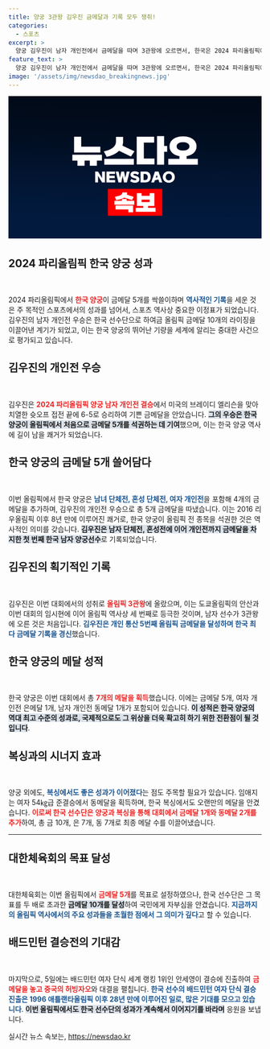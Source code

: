 ```yaml
---
title: 양궁 3관왕 김우진 금메달과 기록 모두 쟁취!
categories:
  - 스포츠
excerpt: >
  양궁 김우진이 남자 개인전에서 금메달을 따며 3관왕에 오르면서, 한국은 2024 파리올림픽에서 금메달 10개를 달성했습니다. 양궁 부문에서 사상 첫 5개 금메달을 석권한 한국 선수단의 대기록이 주목받고 있습니다!
feature_text: >
  양궁 김우진이 남자 개인전에서 금메달을 따며 3관왕에 오르면서, 한국은 2024 파리올림픽에서 금메달 10개를 달성했습니다. 양궁 부문에서 사상 첫 5개 금메달을 석권한 한국 선수단의 대기록이 주목받고 있습니다!
image: '/assets/img/newsdao_breakingnews.jpg'
---
```


<p><img src="/assets/img/newsdao_breakingnews.jpg" alt="flaretime 속보" /></p>

<h2 data-ke-size="size26">2024 파리올림픽 한국 양궁 성과</h2>

<p data-ke-size="size16">&nbsp;</p>

<p>2024 파리올림픽에서 <b><span style="color: #ee2323;">한국 양궁</span></b>이 금메달 5개를 싹쓸이하며 <b><span style="color: #1a5490;">역사적인 기록</span></b>을 세운 것은 주 목적인 스포츠에서의 성과를 넘어서, 스포츠 역사상 중요한 이정표가 되었습니다. 김우진의 남자 개인전 우승은 한국 선수단으로 하여금 올림픽 금메달 10개의 라이징을 이끌어낸 계기가 되었고, 이는 한국 양궁의 뛰어난 기량을 세계에 알리는 중대한 사건으로 평가되고 있습니다. </p>

<h2 data-ke-size="size26">김우진의 개인전 우승</h2>

<p data-ke-size="size16">&nbsp;</p>

<p>김우진은 <b><span style="color: #ee2323;">2024 파리올림픽 양궁 남자 개인전 결승</span></b>에서 미국의 브레이디 엘리슨을 맞아 치열한 슛오프 접전 끝에 6-5로 승리하여 기쁜 금메달을 안았습니다. <b><span style="background-color: #21538527;">그의 우승은 한국 양궁이 올림픽에서 처음으로 금메달 5개를 석권하는 데 기여</span></b>했으며, 이는 한국 양궁 역사에 길이 남을 쾌거가 되었습니다. </p>

<h2 data-ke-size="size26">한국 양궁의 금메달 5개 쓸어담다</h2>

<p data-ke-size="size16">&nbsp;</p>

<p>이번 올림픽에서 한국 양궁은 <b><span style="color: #1a5490;">남녀 단체전, 혼성 단체전, 여자 개인전</span></b>을 포함해 4개의 금메달을 추가하며, 김우진의 개인전 우승으로 총 5개 금메달을 따냈습니다. 이는 2016 리우올림픽 이후 8년 만에 이루어진 쾌거로, 한국 양궁이 올림픽 전 종목을 석권한 것은 역사적인 의미를 갖습니다. <b><span style="background-color: #21538527;">김우진은 남자 단체전, 혼성전에 이어 개인전까지 금메달을 차지한 첫 번째 한국 남자 양궁선수</span></b>로 기록되었습니다.</p>

<h2 data-ke-size="size26">김우진의 획기적인 기록</h2>

<p data-ke-size="size16">&nbsp;</p>

<p>김우진은 이번 대회에서의 성취로 <b><span style="color: #ee2323;">올림픽 3관왕</span></b>에 올랐으며, 이는 도쿄올림픽의 안산과 이번 대회의 임시현에 이어 올림픽 역사상 세 번째로 등극한 것이며, 남자 선수가 3관왕에 오른 것은 처음입니다. <b><span style="color: #1a5490;">김우진은 개인 통산 5번째 올림픽 금메달을 달성하며 한국 최다 금메달 기록을 경신</span></b>했습니다.</p>

<h2 data-ke-size="size26">한국 양궁의 메달 성적</h2>

<p data-ke-size="size16">&nbsp;</p>

<p>한국 양궁은 이번 대회에서 총 <b><span style="color: #ee2323;">7개의 메달을 획득</span></b>했습니다. 이에는 금메달 5개, 여자 개인전 은메달 1개, 남자 개인전 동메달 1개가 포함되어 있습니다. <b><span style="background-color: #21538527;">이 성적은 한국 양궁의 역대 최고 수준의 성과로, 국제적으로도 그 위상을 더욱 확고히 하기 위한 전환점이 될 것입니다</span></b>. </p>

<h2 data-ke-size="size26">복싱과의 시너지 효과</h2>

<p data-ke-size="size16">&nbsp;</p>

<p>양궁 외에도, <b><span style="color: #1a5490;">복싱에서도 좋은 성과가 이어졌다</span></b>는 점도 주목할 필요가 있습니다. 임애지는 여자 54㎏급 준결승에서 동메달을 획득하며, 한국 복싱에서도 오랜만의 메달을 안겼습니다. <b><span style="color: #ee2323;">이로써 한국 선수단은 양궁과 복싱을 통해 대회에서 금메달 1개와 동메달 2개를 추가</span></b>하여, 총 금 10개, 은 7개, 동 7개로 최종 메달 수를 이끌어냈습니다. </p>

<hr>

<h2 data-ke-size="size26">대한체육회의 목표 달성</h2>

<p data-ke-size="size16">&nbsp;</p>

<p>대한체육회는 이번 올림픽에서 <b><span style="color: #ee2323;">금메달 5개</span></b>를 목표로 설정하였으나, 한국 선수단은 그 목표를 두 배로 초과한 <b><span style="background-color: #21538527;">금메달 10개를 달성</span></b>하여 국민에게 자부심을 안겼습니다. <b><span style="color: #1a5490;">지금까지의 올림픽 역사에서의 주요 성과들을 초월한 점에서 그 의미가 깊다</span></b>고 할 수 있습니다.</p>

<h2 data-ke-size="size26">배드민턴 결승전의 기대감</h2>

<p data-ke-size="size16">&nbsp;</p>

<p>마지막으로, 5일에는 배드민턴 여자 단식 세계 랭킹 1위인 안세영이 결승에 진출하여 <b><span style="color: #ee2323;">금메달을 놓고 중국의 허빙자오</span></b>와 대결을 펼칩니다. <b><span style="color: #1a5490;">한국 선수의 배드민턴 여자 단식 결승 진출은 1996 애틀랜타올림픽 이후 28년 만에 이루어진 일로, 많은 기대를 모으고 있습니다</span></b>. <b><span style="background-color: #21538527;">이번 올림픽에서도 한국 선수단의 성과가 계속해서 이어지기를 바라며</span></b> 응원을 보냅니다.</p>
실시간 뉴스 속보는, <a href="https://newsdao.kr" rel="dofollow">https://newsdao.kr</a>


